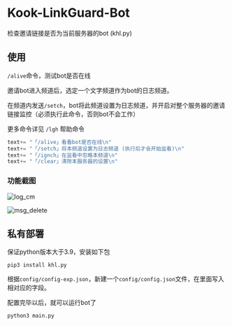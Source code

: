 # Kook-LinkGuard-Bot

检查邀请链接是否为当前服务器的bot (khl.py)


## 使用

`/alive`命令，测试bot是否在线

邀请bot进入频道后，选定一个文字频道作为bot的日志频道。

在频道内发送`/setch`，bot将此频道设置为日志频道，并开启对整个服务器的邀请链接监控（必须执行此命令，否则bot不会工作）

更多命令详见 `/lgh` 帮助命令

```python
text+= "「/alive」看看bot是否在线\n"
text+= "「/setch」将本频道设置为日志频道 (执行后才会开始监看)\n"
text+= "「/ignch」在监看中忽略本频道\n"
text+= "「/clear」清除本服务器的设置\n"
```

### 功能截图

![log_cm](https://img.kookapp.cn/assets/2023-02/XnNCA8XoZl0jl0aa.png)

![msg_delete](https://img.kookapp.cn/assets/2023-02/ycJ3MJHzSJ0h603w.png)


## 私有部署

保证python版本大于3.9，安装如下包
```
pip3 install khl.py
```

根据`config/config-exp.json`，新建一个`config/config.json`文件，在里面写入相对应的字段。

配置完毕以后，就可以运行bot了

```
python3 main.py
```
